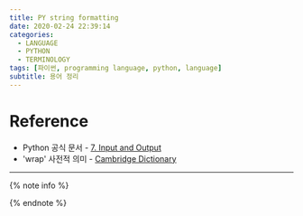 ```yaml
---
title: PY string formatting
date: 2020-02-24 22:39:14
categories:
  - LANGUAGE
  - PYTHON
  - TERMINOLOGY
tags: [파이썬, programming language, python, language]
subtitle: 용어 정리
---
```


# Reference

- Python 공식 문서 - [7. Input and Output](https://docs.python.org/3/tutorial/inputoutput.html)
- 'wrap' 사전적 의미 - [Cambridge Dictionary](https://dictionary.cambridge.org/ko/%EC%82%AC%EC%A0%84/%EC%98%81%EC%96%B4/wrap)

---

{% note info %}

{% endnote %}
